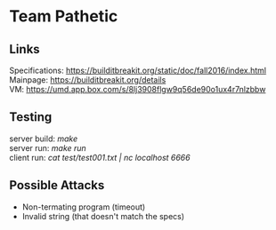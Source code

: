 # Team Pathetic

## Links
Specifications: https://builditbreakit.org/static/doc/fall2016/index.html  
Mainpage: https://builditbreakit.org/details  
VM: https://umd.app.box.com/s/8lj3908flgw9q56de90o1ux4r7nlzbbw

## Testing
server build: *make*  
server run: *make run*  
client run: *cat test/test001.txt | nc localhost 6666*  

## Possible Attacks
* Non-termating program (timeout)
* Invalid string (that doesn't match the specs)
